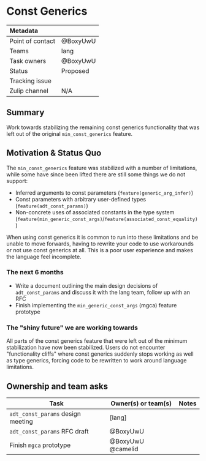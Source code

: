 # Const Generics

| Metadata         |             |
|:-----------------|-------------|
| Point of contact | @BoxyUwU    |
| Teams            | lang        |
| Task owners      | @BoxyUwU    |
| Status           | Proposed    |
| Tracking issue   |             |
| Zulip channel    | N/A         |

## Summary

Work towards stabilizing the remaining const generics functionality that was left out of the original `min_const_generics` feature.

## Motivation & Status Quo

The `min_const_generics` feature was stabilized with a number of limitations, while some have since been lifted there are still some things we do not support:
- Inferred arguments to const parameters (`feature(generic_arg_infer)`)
- Const parameters with arbitrary user-defined types (`feature(adt_const_params)`)
- Non-concrete uses of associated constants in the type system (`feature(min_generic_const_args)`/`feature(associated_const_equality)`)

When using const generics it is common to run into these limitations and be unable to move forwards, having to rewrite your code to use workarounds or not use const generics at all. This is a poor user experience and makes the language feel incomplete.

### The next 6 months

- Write a document outlining the main design decisions of `adt_const_params` and discuss it with the lang team, follow up with an RFC
- Finish implementing the `min_generic_const_args` (mgca) feature prototype 

### The "shiny future" we are working towards

All parts of the const generics feature that were left out of the minimum stabilization have now been stabilized. Users do not encounter "functionality cliffs" where const generics
suddenly stops working as well as type generics, forcing code to be rewritten to work around language limitations.

## Ownership and team asks

| Task                              | Owner(s) or team(s) | Notes |
|-----------------------------------|---------------------|-------|
| `adt_const_params` design meeting | [lang]              |       |
| `adt_const_params` RFC draft      | @BoxyUwU            |       |
| Finish `mgca` prototype           | @BoxyUwU @camelid   |       |

